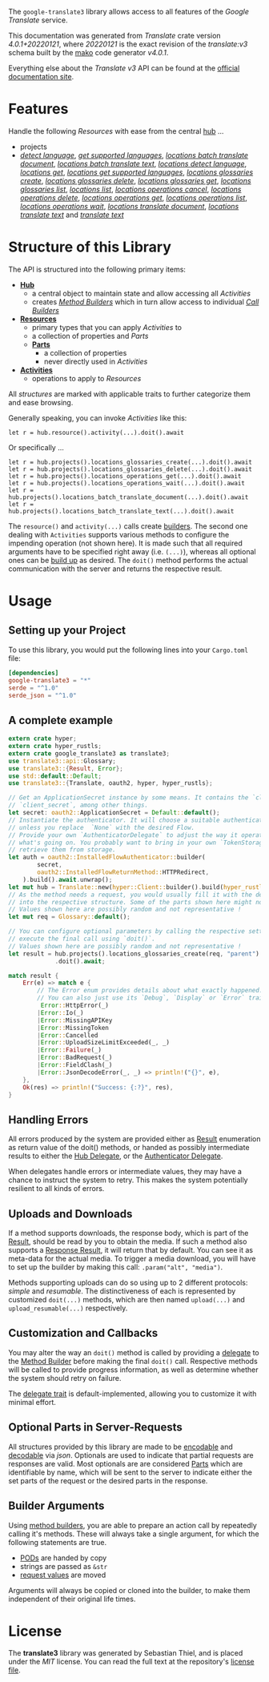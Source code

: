 <!---
DO NOT EDIT !
This file was generated automatically from 'src/generator/templates/api/README.md.mako'
DO NOT EDIT !
-->
The `google-translate3` library allows access to all features of the *Google Translate* service.

This documentation was generated from *Translate* crate version *4.0.1+20220121*, where *20220121* is the exact revision of the *translate:v3* schema built by the [mako](http://www.makotemplates.org/) code generator *v4.0.1*.

Everything else about the *Translate* *v3* API can be found at the
[official documentation site](https://cloud.google.com/translate/docs/quickstarts).
# Features

Handle the following *Resources* with ease from the central [hub](https://docs.rs/google-translate3/4.0.1+20220121/google_translate3/Translate) ... 

* projects
 * [*detect language*](https://docs.rs/google-translate3/4.0.1+20220121/google_translate3/api::ProjectDetectLanguageCall), [*get supported languages*](https://docs.rs/google-translate3/4.0.1+20220121/google_translate3/api::ProjectGetSupportedLanguageCall), [*locations batch translate document*](https://docs.rs/google-translate3/4.0.1+20220121/google_translate3/api::ProjectLocationBatchTranslateDocumentCall), [*locations batch translate text*](https://docs.rs/google-translate3/4.0.1+20220121/google_translate3/api::ProjectLocationBatchTranslateTextCall), [*locations detect language*](https://docs.rs/google-translate3/4.0.1+20220121/google_translate3/api::ProjectLocationDetectLanguageCall), [*locations get*](https://docs.rs/google-translate3/4.0.1+20220121/google_translate3/api::ProjectLocationGetCall), [*locations get supported languages*](https://docs.rs/google-translate3/4.0.1+20220121/google_translate3/api::ProjectLocationGetSupportedLanguageCall), [*locations glossaries create*](https://docs.rs/google-translate3/4.0.1+20220121/google_translate3/api::ProjectLocationGlossaryCreateCall), [*locations glossaries delete*](https://docs.rs/google-translate3/4.0.1+20220121/google_translate3/api::ProjectLocationGlossaryDeleteCall), [*locations glossaries get*](https://docs.rs/google-translate3/4.0.1+20220121/google_translate3/api::ProjectLocationGlossaryGetCall), [*locations glossaries list*](https://docs.rs/google-translate3/4.0.1+20220121/google_translate3/api::ProjectLocationGlossaryListCall), [*locations list*](https://docs.rs/google-translate3/4.0.1+20220121/google_translate3/api::ProjectLocationListCall), [*locations operations cancel*](https://docs.rs/google-translate3/4.0.1+20220121/google_translate3/api::ProjectLocationOperationCancelCall), [*locations operations delete*](https://docs.rs/google-translate3/4.0.1+20220121/google_translate3/api::ProjectLocationOperationDeleteCall), [*locations operations get*](https://docs.rs/google-translate3/4.0.1+20220121/google_translate3/api::ProjectLocationOperationGetCall), [*locations operations list*](https://docs.rs/google-translate3/4.0.1+20220121/google_translate3/api::ProjectLocationOperationListCall), [*locations operations wait*](https://docs.rs/google-translate3/4.0.1+20220121/google_translate3/api::ProjectLocationOperationWaitCall), [*locations translate document*](https://docs.rs/google-translate3/4.0.1+20220121/google_translate3/api::ProjectLocationTranslateDocumentCall), [*locations translate text*](https://docs.rs/google-translate3/4.0.1+20220121/google_translate3/api::ProjectLocationTranslateTextCall) and [*translate text*](https://docs.rs/google-translate3/4.0.1+20220121/google_translate3/api::ProjectTranslateTextCall)




# Structure of this Library

The API is structured into the following primary items:

* **[Hub](https://docs.rs/google-translate3/4.0.1+20220121/google_translate3/Translate)**
    * a central object to maintain state and allow accessing all *Activities*
    * creates [*Method Builders*](https://docs.rs/google-translate3/4.0.1+20220121/google_translate3/client::MethodsBuilder) which in turn
      allow access to individual [*Call Builders*](https://docs.rs/google-translate3/4.0.1+20220121/google_translate3/client::CallBuilder)
* **[Resources](https://docs.rs/google-translate3/4.0.1+20220121/google_translate3/client::Resource)**
    * primary types that you can apply *Activities* to
    * a collection of properties and *Parts*
    * **[Parts](https://docs.rs/google-translate3/4.0.1+20220121/google_translate3/client::Part)**
        * a collection of properties
        * never directly used in *Activities*
* **[Activities](https://docs.rs/google-translate3/4.0.1+20220121/google_translate3/client::CallBuilder)**
    * operations to apply to *Resources*

All *structures* are marked with applicable traits to further categorize them and ease browsing.

Generally speaking, you can invoke *Activities* like this:

```Rust,ignore
let r = hub.resource().activity(...).doit().await
```

Or specifically ...

```ignore
let r = hub.projects().locations_glossaries_create(...).doit().await
let r = hub.projects().locations_glossaries_delete(...).doit().await
let r = hub.projects().locations_operations_get(...).doit().await
let r = hub.projects().locations_operations_wait(...).doit().await
let r = hub.projects().locations_batch_translate_document(...).doit().await
let r = hub.projects().locations_batch_translate_text(...).doit().await
```

The `resource()` and `activity(...)` calls create [builders][builder-pattern]. The second one dealing with `Activities` 
supports various methods to configure the impending operation (not shown here). It is made such that all required arguments have to be 
specified right away (i.e. `(...)`), whereas all optional ones can be [build up][builder-pattern] as desired.
The `doit()` method performs the actual communication with the server and returns the respective result.

# Usage

## Setting up your Project

To use this library, you would put the following lines into your `Cargo.toml` file:

```toml
[dependencies]
google-translate3 = "*"
serde = "^1.0"
serde_json = "^1.0"
```

## A complete example

```Rust
extern crate hyper;
extern crate hyper_rustls;
extern crate google_translate3 as translate3;
use translate3::api::Glossary;
use translate3::{Result, Error};
use std::default::Default;
use translate3::{Translate, oauth2, hyper, hyper_rustls};

// Get an ApplicationSecret instance by some means. It contains the `client_id` and 
// `client_secret`, among other things.
let secret: oauth2::ApplicationSecret = Default::default();
// Instantiate the authenticator. It will choose a suitable authentication flow for you, 
// unless you replace  `None` with the desired Flow.
// Provide your own `AuthenticatorDelegate` to adjust the way it operates and get feedback about 
// what's going on. You probably want to bring in your own `TokenStorage` to persist tokens and
// retrieve them from storage.
let auth = oauth2::InstalledFlowAuthenticator::builder(
        secret,
        oauth2::InstalledFlowReturnMethod::HTTPRedirect,
    ).build().await.unwrap();
let mut hub = Translate::new(hyper::Client::builder().build(hyper_rustls::HttpsConnectorBuilder::new().with_native_roots().https_or_http().enable_http1().enable_http2().build()), auth);
// As the method needs a request, you would usually fill it with the desired information
// into the respective structure. Some of the parts shown here might not be applicable !
// Values shown here are possibly random and not representative !
let mut req = Glossary::default();

// You can configure optional parameters by calling the respective setters at will, and
// execute the final call using `doit()`.
// Values shown here are possibly random and not representative !
let result = hub.projects().locations_glossaries_create(req, "parent")
             .doit().await;

match result {
    Err(e) => match e {
        // The Error enum provides details about what exactly happened.
        // You can also just use its `Debug`, `Display` or `Error` traits
         Error::HttpError(_)
        |Error::Io(_)
        |Error::MissingAPIKey
        |Error::MissingToken
        |Error::Cancelled
        |Error::UploadSizeLimitExceeded(_, _)
        |Error::Failure(_)
        |Error::BadRequest(_)
        |Error::FieldClash(_)
        |Error::JsonDecodeError(_, _) => println!("{}", e),
    },
    Ok(res) => println!("Success: {:?}", res),
}

```
## Handling Errors

All errors produced by the system are provided either as [Result](https://docs.rs/google-translate3/4.0.1+20220121/google_translate3/client::Result) enumeration as return value of
the doit() methods, or handed as possibly intermediate results to either the 
[Hub Delegate](https://docs.rs/google-translate3/4.0.1+20220121/google_translate3/client::Delegate), or the [Authenticator Delegate](https://docs.rs/yup-oauth2/*/yup_oauth2/trait.AuthenticatorDelegate.html).

When delegates handle errors or intermediate values, they may have a chance to instruct the system to retry. This 
makes the system potentially resilient to all kinds of errors.

## Uploads and Downloads
If a method supports downloads, the response body, which is part of the [Result](https://docs.rs/google-translate3/4.0.1+20220121/google_translate3/client::Result), should be
read by you to obtain the media.
If such a method also supports a [Response Result](https://docs.rs/google-translate3/4.0.1+20220121/google_translate3/client::ResponseResult), it will return that by default.
You can see it as meta-data for the actual media. To trigger a media download, you will have to set up the builder by making
this call: `.param("alt", "media")`.

Methods supporting uploads can do so using up to 2 different protocols: 
*simple* and *resumable*. The distinctiveness of each is represented by customized 
`doit(...)` methods, which are then named `upload(...)` and `upload_resumable(...)` respectively.

## Customization and Callbacks

You may alter the way an `doit()` method is called by providing a [delegate](https://docs.rs/google-translate3/4.0.1+20220121/google_translate3/client::Delegate) to the 
[Method Builder](https://docs.rs/google-translate3/4.0.1+20220121/google_translate3/client::CallBuilder) before making the final `doit()` call. 
Respective methods will be called to provide progress information, as well as determine whether the system should 
retry on failure.

The [delegate trait](https://docs.rs/google-translate3/4.0.1+20220121/google_translate3/client::Delegate) is default-implemented, allowing you to customize it with minimal effort.

## Optional Parts in Server-Requests

All structures provided by this library are made to be [encodable](https://docs.rs/google-translate3/4.0.1+20220121/google_translate3/client::RequestValue) and 
[decodable](https://docs.rs/google-translate3/4.0.1+20220121/google_translate3/client::ResponseResult) via *json*. Optionals are used to indicate that partial requests are responses 
are valid.
Most optionals are are considered [Parts](https://docs.rs/google-translate3/4.0.1+20220121/google_translate3/client::Part) which are identifiable by name, which will be sent to 
the server to indicate either the set parts of the request or the desired parts in the response.

## Builder Arguments

Using [method builders](https://docs.rs/google-translate3/4.0.1+20220121/google_translate3/client::CallBuilder), you are able to prepare an action call by repeatedly calling it's methods.
These will always take a single argument, for which the following statements are true.

* [PODs][wiki-pod] are handed by copy
* strings are passed as `&str`
* [request values](https://docs.rs/google-translate3/4.0.1+20220121/google_translate3/client::RequestValue) are moved

Arguments will always be copied or cloned into the builder, to make them independent of their original life times.

[wiki-pod]: http://en.wikipedia.org/wiki/Plain_old_data_structure
[builder-pattern]: http://en.wikipedia.org/wiki/Builder_pattern
[google-go-api]: https://github.com/google/google-api-go-client

# License
The **translate3** library was generated by Sebastian Thiel, and is placed 
under the *MIT* license.
You can read the full text at the repository's [license file][repo-license].

[repo-license]: https://github.com/Byron/google-apis-rsblob/main/LICENSE.md


